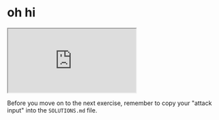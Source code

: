 # oh hi

<iframe src='http://localhost:4050'></iframe>

Before you move on to the next exercise, remember to copy your "attack input" into the `SOLUTIONS.md` file.
